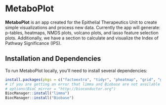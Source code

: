 # MetaboPlot

<p><b>MetaboPlot</b> is an app created for the Epithelial Therapeutics Unit to create simple visualizations and process new data. Currently the app will generate: p-tables, heatmaps, NMDS plots, volcano plots, and lasso feature selection plots. Additionally, we have a section to calculate and visualize the Index of Pathway Significance (IPS).</p>

<h2>Installation and Dependencies</h2>
<p>To run MetaboPlot locally, you'll need to install several dependencies: </p>

``` R
install.packages(pkgs = c("factoextra", "tidyr", "pheatmap", "grid", "ggpubr", "ggrepel", "vegan", "ggrepel", "shinythemes", "glmnet", "glmnetUtilscaret", "BiocManager", "zip", "shinyccsloaders", "caret"), repos='http://cran.rstudio.com/')
# if you are getting an error that limma and Biobase are not available for your version of R, run the line of code below then try again 
# options(BioC_mirror = "http://bioconductor.org")
BiocManager::install("limma")
BiocManager::install("Biobase")
```